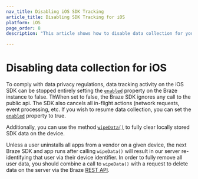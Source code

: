 ```yaml
---
nav_title: Disabling iOS SDK Tracking
article_title: Disabling SDK Tracking for iOS
platform: iOS
page_order: 8
description: "This article shows how to disable data collection for your iOS application."

---
```


# Disabling data collection for iOS

To comply with data privacy regulations, data tracking activity on the iOS SDK can be stopped entirely setting the [`enabled`](https://braze-inc.github.io/braze-swift-sdk/documentation/brazekit/braze/enabled) property on the Braze instance to false. ThWhen set to false, the Braze SDK ignores any call to the public api. The SDK also cancels all in-flight actions (network requests, event processing, etc. If you wish to resume data collection, you can set the [`enabled`](https://braze-inc.github.io/braze-swift-sdk/documentation/brazekit/braze/enabled/) property to true.

Additionally, you can use the method [`wipeData()`](https://braze-inc.github.io/braze-swift-sdk/documentation/brazekit/braze/wipedata()) to fully clear locally stored SDK data on the device.

Unless a user uninstalls all apps from a vendor on a given device, the next Braze SDK and app runs after calling `wipeData()` will result in our server re-identifying that user via their device identifier. In order to fully remove all user data, you should combine a call to `wipeData()` with a request to delete data on the server via the Braze [REST API]({{site.baseurl}}/developer_guide/rest_api/user_data/#user-delete-endpoint).
